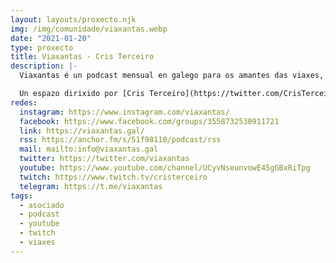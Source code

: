 ```yaml
---
layout: layouts/proxecto.njk
img: /img/comunidade/viaxantas.webp
date: "2021-01-20"
type: proxecto
title: Viaxantas - Cris Terceiro
description: |-
  Viaxantas é un podcast mensual en galego para os amantes das viaxes, as experiencias e a boa comida.

  Un espazo dirixido por [Cris Terceiro](https://twitter.com/CrisTerceiro), con entrevistas, no que ti tamén podes facernos chegar as túas achegas e recomendacións.
redes:
  instagram: https://www.instagram.com/viaxantas/
  facebook: https://www.facebook.com/groups/3558732530911721
  link: https://viaxantas.gal/
  rss: https://anchor.fm/s/51f98110/podcast/rss
  mail: mailto:info@viaxantas.gal
  twitter: https://twitter.com/viaxantas
  youtube: https://www.youtube.com/channel/UCyvNseunvowE45gGBxRiTpg
  twitch: https://www.twitch.tv/cristerceiro
  telegram: https://t.me/viaxantas
tags:
  - asociado
  - podcast
  - youtube
  - twitch
  - viaxes
---
```

